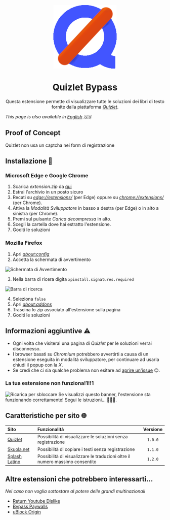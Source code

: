 <p align="center">
  <img width="200" src="public/icons/logo-192.png" alt="Quizlet Bypass logo">
</p>
<h1 align="center">
  Quizlet Bypass
</h1>
<p align="center">
  Questa estensione permette di visualizzare tutte le soluzioni dei libri di testo fornite dalla piattaforma <a href="htps://qizlet.com/"><i>Quizlet</i></a>.
</p>

_This page is also available in <a href="./README.md">English</a> 🇬🇧_

## Proof of Concept
Quizlet non usa un captcha nei form di registrazione

## Installazione 📲
### Microsoft Edge e Google Chrome
1. Scarica _extension.zip_ da [qui](https://github.com/rospino74/Quizlet-Bypass/releases/latest)
2. Estrai l'archivio in un posto sicuro
3. Recati su _[edge://extensions/](edge://extensions/)_ (per Edge) oppure su _[chrome://extensions/](chrome://extensions/)_ (per Chrome).
4. Attiva la _Modalità Sviluppatore_ in basso a destra (per Edge) o in alto a sinistra (per Chrome).
5. Premi sul pulsante _Carica decompressa_ in alto.
6. Scegli la cartella dove hai estratto l'estensione.
7. Goditi le soluzioni

### Mozilla Firefox
1. Apri _[about:config](about:config)_
2. Accetta la schermata di avvertimento

![Schermata di Avvertimento](https://sqleoni.altervista.org/file/png/about-config-warning.png)

3. Nella barra di ricera digita `xpinstall.signatures.required`

![Barra di ricerca](https://sqleoni.altervista.org/file/png/about-config-search.png)

4. Seleziona `false`
5. Apri _[about:addons](about:addons)_
6. Trascina lo zip associato all'estensione sulla pagina
7. Goditi le soluzioni

## Informazioni aggiuntive ⚠️
* Ogni volta che visiterai una pagina di _Quizlet_ per le soluzioni verrai disconnesso.
* I browser basati su _Chromium_ potrebbero avvertirti a causa di un estensione eseguita in modalità sviluppatore, per continuare ad usarla chiudi il popup con la _X_.
* Se credi che ci sia qualche problema non esitare ad [aprire un'issue](https://github.com/rospino74/Quizlet-Bypass/issues/new) 😉.

### La tua estensione non funziona!1!!1
![Ricarica per sbloccare](https://sqleoni.altervista.org/file/png/quizlet-unlock-refresh.png)
Se visualizzi questo banner, l'estensione sta funzionando correttamente! Segui le istruzioni... 🤦🏽‍♂️.

## Caratteristiche per sito 🌐
| Sito | Funzionalità | Versione |
|:---|:---| :---: |
| [Quizlet](https://quizlet.com/) | Possibilità di visualizzare le soluzioni senza registrazione | `1.0.0` |
| [Skuola.net](https://skuola.net/) | Possibilità di copiare i testi senza registrazione | `1.1.0` |
| [Splash Latino](https://latin.it/) | Possibilità di visualizzare le traduzioni oltre il numero massimo consentito | `1.2.0` |

## Altre estensioni che potrebbero interessarti...
_Nel caso non voglia sottostare al potere delle grandi multinazionali_
* [Return Youtube Dislike](https://github.com/Anarios/return-youtube-dislike)
* [Bypass Paywalls](https://github.com/iamadamdev/bypass-paywalls-chrome)
* [uBlock Origin](https://github.com/gorhill/uBlock)
